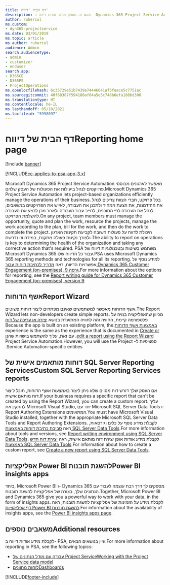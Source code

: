 ```yaml
---
title: דף הבית 'דיווח'
description: נושא זה מספק מידע אודות דיווח ב- Dynamics 365 Project Service Automation.
author: ruhercul
ms.custom:
- dyn365-projectservice
ms.date: 03/01/2019
ms.topic: article
ms.author: ruhercul
audience: Admin
search.audienceType:
- admin
- customizer
- enduser
search.app:
- D365CE
- D365PS
- ProjectOperations
ms.openlocfilehash: 6c35729e51b7439a74446641af3feace5c7751ac
ms.sourcegitcommit: 40f68387f594180af64a5e5c748b6efa188bd300
ms.translationtype: HT
ms.contentlocale: he-IL
ms.lasthandoff: 05/10/2021
ms.locfileid: "5998097"
---
```

# <a name="reporting-home-page"></a><span data-ttu-id="3d910-103">דף הבית של דיווח</span><span class="sxs-lookup"><span data-stu-id="3d910-103">Reporting home page</span></span>

[!include [banner](../includes/psa-now-project-operations.md)]

[!INCLUDE[cc-applies-to-psa-app-3.x](../includes/cc-applies-to-psa-app-3x.md)]

<span data-ttu-id="3d910-104">Microsoft Dynamics 365 Project Service Automation מאפשר לארגונים מבוססי פרויקטים לנהל ביעילות את הפעולות של העסק שלהם.</span><span class="sxs-lookup"><span data-stu-id="3d910-104">Microsoft Dynamics 365 Project Service Automation lets project-based organizations efficiently manage the operations of their business.</span></span> <span data-ttu-id="3d910-105">בכל פרויקט, חברי הצוות צריכים לנהל את ההזדמנות, את הצעת המחיר ולתכנן את העבודה, לאייש את הפרויקטים במשאבים, לנהל את העבודה לפי התוכנית, לחייב עבור העבודה ולאחר מכן לבצע את העבודה להשלמת הפרויקט.</span><span class="sxs-lookup"><span data-stu-id="3d910-105">On any project, team members must manage the opportunity, quote and plan the work, resource the projects, manage the work according to the plan, bill for the work, and then do the work to complete the project.</span></span> <span data-ttu-id="3d910-106">היכולת לדווח על פעולות חשובה לקביעת תקינות הארגון ולצורך נקיטת פעולה מתקנת, במידה וזו נדרשת.</span><span class="sxs-lookup"><span data-stu-id="3d910-106">The ability to report on operations is key to determining the health of the organization and taking any corrective action that's required.</span></span> <span data-ttu-id="3d910-107">PSA משתמש בשיטות ובטכנולוגיות דיווח של Microsoft Dynamics 365 עבור כל הדיווח שלו.</span><span class="sxs-lookup"><span data-stu-id="3d910-107">PSA uses Microsoft Dynamics 365 reporting methods and technologies for all its reporting.</span></span> <span data-ttu-id="3d910-108">למידע נוסף על אפשרויות הדיווח, ראה [מדריך לכתיבת דוחות עבור Dynamics 365 Customer Engagement (on-premises), גרסה 9](/dynamics365/customerengagement/on-premises/analytics/reporting-analytics-with-dynamics-365).</span><span class="sxs-lookup"><span data-stu-id="3d910-108">For more information about the options for reporting, see the [Report writing guide for Dynamics 365 Customer Engagement (on-premises), version 9](/dynamics365/customerengagement/on-premises/analytics/reporting-analytics-with-dynamics-365).</span></span>

## <a name="report-wizard"></a><span data-ttu-id="3d910-109">אשף הדוחות</span><span class="sxs-lookup"><span data-stu-id="3d910-109">Report Wizard</span></span>

<span data-ttu-id="3d910-110">אשף הדוחות מאפשר למשתמשים שאינם מפתחים ליצור דוחות פשוטים.</span><span class="sxs-lookup"><span data-stu-id="3d910-110">The Report Wizard lets non-developers create simple reports.</span></span> <span data-ttu-id="3d910-111">מכיוון שהאפליקציה בנויה על פלטפורמה קיימת, החוויה זהה לחוויה המתועדת בנושא [‬‏‫יצירה או עריכה של דוח באמצעות אשף הדוחות‬‏‫](/dynamics365/customerengagement/on-premises/basics/create-edit-copy-report-wizard).</span><span class="sxs-lookup"><span data-stu-id="3d910-111">Because the app is built on an existing platform, the experience is the same as the experience that is documented in [Create or edit a report using the Report Wizard](/dynamics365/customerengagement/on-premises/basics/create-edit-copy-report-wizard).</span></span> <span data-ttu-id="3d910-112">עם זאת, עליך להשתמש בישויות שהנן ספציפיות ל- Project Service Automation.</span><span class="sxs-lookup"><span data-stu-id="3d910-112">However, you will use the Project Service Automation-specific entities.</span></span>

## <a name="custom-sql-server-reporting-services-reports"></a><span data-ttu-id="3d910-113">דוחות מותאמים אישית של SQL Server Reporting Services</span><span class="sxs-lookup"><span data-stu-id="3d910-113">Custom SQL Server Reporting Services reports</span></span>

<span data-ttu-id="3d910-114">אם העסק שלך דורש דוח מסוים שלא ניתן ליצור באמצעות אשף הדוחות, תוכל ליצור דוח מותאם אישית.</span><span class="sxs-lookup"><span data-stu-id="3d910-114">If your business requires a specific report that can't be created by using the Report Wizard, you can create a custom report.</span></span> <span data-ttu-id="3d910-115">עליך להתקין את Microsoft Visual Studio, יחד עם Microsoft SQL Server Data Tools ו- Report Authoring Extensions המתאימים.</span><span class="sxs-lookup"><span data-stu-id="3d910-115">You must have Microsoft Visual Studio installed, together with the appropriate Microsoft SQL Server Data Tools and Report Authoring Extensions.</span></span> <span data-ttu-id="3d910-116">לקבלת מידע נוסף על כלים וגירסאות, ראה [סביבת כתיבת דוחות באמצעות SQL Server Data Tools](/dynamics365/customerengagement/on-premises/analytics/report-writing-environment-using-sql-server-data-tools).</span><span class="sxs-lookup"><span data-stu-id="3d910-116">For more information about tools and versions, see [Report writing environment using SQL Server Data Tools](/dynamics365/customerengagement/on-premises/analytics/report-writing-environment-using-sql-server-data-tools).</span></span> <span data-ttu-id="3d910-117">לקבלת מידע אודות אופן יצירת דוח מותאם אישית, ראה [יצירת דוח חדש באמצעות SQL Server Data Tools](/dynamics365/customerengagement/on-premises/analytics/create-a-new-report-using-sql-server-data-tools).</span><span class="sxs-lookup"><span data-stu-id="3d910-117">For information about how to create a custom report, see [Create a new report using SQL Server Data Tools](/dynamics365/customerengagement/on-premises/analytics/create-a-new-report-using-sql-server-data-tools).</span></span>

## <a name="power-bi-insights-apps"></a><span data-ttu-id="3d910-118">אפליקציות Power BI להשגת תובנות</span><span class="sxs-lookup"><span data-stu-id="3d910-118">Power BI insights apps</span></span>

<span data-ttu-id="3d910-119">ביחד, Microsoft Power BI ו- Dynamics 365 מספקים לך דרך רבת עוצמה לעבוד עם הנתונים שלך, בצורה של אפליקציות להשגת תובנות.</span><span class="sxs-lookup"><span data-stu-id="3d910-119">Together, Microsoft Power BI and Dynamics 365 give you a powerful way to work with your data, in the form of insights apps.</span></span> <span data-ttu-id="3d910-120">לקבלת מידע על הזמינות של אפליקציות להשגת תובנות, ראה [דף אפליקציות Power BI להשגת תובנות](https://powerbi.microsoft.com/power-bi-insights-apps/).</span><span class="sxs-lookup"><span data-stu-id="3d910-120">For information about the availability of insights apps, see the [Power BI insights apps page](https://powerbi.microsoft.com/power-bi-insights-apps/).</span></span>


## <a name="additional-resources"></a><span data-ttu-id="3d910-121">משאבים נוספים</span><span class="sxs-lookup"><span data-stu-id="3d910-121">Additional resources</span></span>
<span data-ttu-id="3d910-122">לקבלת מידע אודות דיווח ב- PSA, עיין בנושאים הבאים:</span><span class="sxs-lookup"><span data-stu-id="3d910-122">For more information about reporting in PSA, see the following topics:</span></span>

- [<span data-ttu-id="3d910-123">עבודה עם מודל הנתונים של Project Service</span><span class="sxs-lookup"><span data-stu-id="3d910-123">Working with the Project Service data model</span></span>](reports-working-project-service-data-model.md)
- [<span data-ttu-id="3d910-124">לוחות מחוונים</span><span class="sxs-lookup"><span data-stu-id="3d910-124">Dashboards</span></span>](reports-dashboards.md)



[!INCLUDE[footer-include](../includes/footer-banner.md)]
